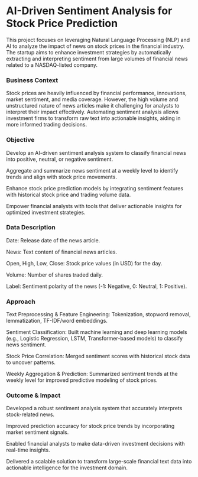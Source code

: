 # AI-Driven Sentiment Analysis for Stock Price Prediction
This project focuses on leveraging Natural Language Processing (NLP) and AI to analyze the impact of news on stock prices in the financial industry. The startup aims to enhance investment strategies by automatically extracting and interpreting sentiment from large volumes of financial news related to a NASDAQ-listed company.

### Business Context
Stock prices are heavily influenced by financial performance, innovations, market sentiment, and media coverage. However, the high volume and unstructured nature of news articles make it challenging for analysts to interpret their impact effectively. Automating sentiment analysis allows investment firms to transform raw text into actionable insights, aiding in more informed trading decisions.

### Objective
Develop an AI-driven sentiment analysis system to classify financial news into positive, neutral, or negative sentiment.

Aggregate and summarize news sentiment at a weekly level to identify trends and align with stock price movements.

Enhance stock price prediction models by integrating sentiment features with historical stock price and trading volume data.

Empower financial analysts with tools that deliver actionable insights for optimized investment strategies.

### Data Description
Date: Release date of the news article.

News: Text content of financial news articles.

Open, High, Low, Close: Stock price values (in USD) for the day.

Volume: Number of shares traded daily.

Label: Sentiment polarity of the news (-1: Negative, 0: Neutral, 1: Positive).

### Approach
Text Preprocessing & Feature Engineering: Tokenization, stopword removal, lemmatization, TF-IDF/word embeddings.

Sentiment Classification: Built machine learning and deep learning models (e.g., Logistic Regression, LSTM, Transformer-based models) to classify news sentiment.

Stock Price Correlation: Merged sentiment scores with historical stock data to uncover patterns.

Weekly Aggregation & Prediction: Summarized sentiment trends at the weekly level for improved predictive modeling of stock prices.

### Outcome & Impact
Developed a robust sentiment analysis system that accurately interprets stock-related news.

Improved prediction accuracy for stock price trends by incorporating market sentiment signals.

Enabled financial analysts to make data-driven investment decisions with real-time insights.

Delivered a scalable solution to transform large-scale financial text data into actionable intelligence for the investment domain.

